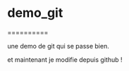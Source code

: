 # demo_git
==========

une demo de git qui se passe bien.

et maintenant je modifie depuis github !
